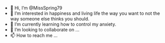 - 👋 Hi, I’m @MissSpring79
- 👀 I’m interested in happiness and living life the way you want to not the way someone else thinks you should.
- 🌱 I’m currently learning how to control my anxiety.
- 💞️ I’m looking to collaborate on ...
- 📫 How to reach me ...

<!---
MissSpring79/MissSpring79 is a ✨ special ✨ repository because its `README.md` (this file) appears on your GitHub profile.
You can click the Preview link to take a look at your changes.
--->
